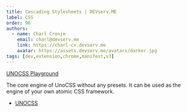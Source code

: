```yaml
---
title: Cascading Stylesheets | DEVserv.ME
label: CSS 
order: 96
authors:
  - name: Charl Cronje
    email: charl@devserv.me
    link: https://charl-cv.devserv.me
    avatar: https://assets.devserv.me/avatars/darker.jpg
tags: [dev,extension,chrome,manifest,v3]
---
```


[UNOCSS Playground](https://unocss.antfu.me/)

The core engine of UnoCSS without any presets. It can be used as the engine of your own atomic CSS framework.

- [UNOCSS](unocss.md)
